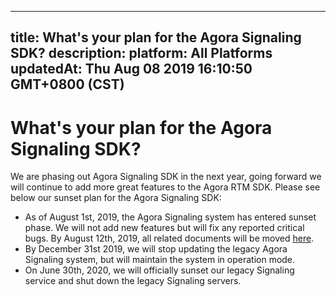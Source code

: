 
---
title: What's your plan for the Agora Signaling SDK?
description: 
platform: All Platforms
updatedAt: Thu Aug 08 2019 16:10:50 GMT+0800 (CST)
---
# What's your plan for the Agora Signaling SDK?
We are phasing out Agora Signaling SDK in the next year, going forward we will continue to add more great features to the Agora RTM SDK. Please see below our sunset plan for the Agora Signaling SDK: 

- As of August 1st, 2019, the Agora Signaling system has entered sunset phase. We will not add new features but will fix any reported critical bugs.  By August 12th, 2019, all related documents will be moved [here](https://docs.agora.io/en/Real-time-Messaging/RTM_Signaling_Maintenance?platform=All%20Platforms).
- By December 31st 2019, we will stop updating the legacy Agora Signaling system, but will maintain the system in operation mode. 
- On June 30th, 2020, we will officially sunset our legacy Signaling service and shut down the legacy Signaling servers.

